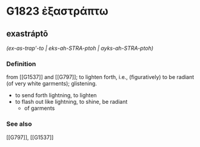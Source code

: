# G1823 ἐξαστράπτω

## exastráptō

_(ex-as-trap'-to | eks-ah-STRA-ptoh | ayks-ah-STRA-ptoh)_

### Definition

from [[G1537]] and [[G797]]; to lighten forth, i.e., (figuratively) to be radiant (of very white garments); glistening.

- to send forth lightning, to lighten
- to flash out like lightning, to shine, be radiant
  - of garments

### See also

[[G797]], [[G1537]]

